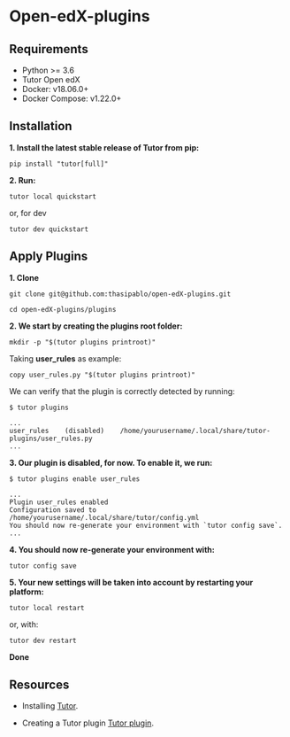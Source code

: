 # Open-edX-plugins

</hr>

## Requirements

* Python >= 3.6
* Tutor Open edX
* Docker: v18.06.0+
* Docker Compose: v1.22.0+
  
## Installation

**1. Install the latest stable release of Tutor from pip:**

```\
pip install "tutor[full]"
```

**2. Run:**

```\
tutor local quickstart
```

or, for dev

```\
tutor dev quickstart
```

## Apply Plugins

**1. Clone**

```\
git clone git@github.com:thasipablo/open-edX-plugins.git
```

```\
cd open-edX-plugins/plugins
```

**2. We start by creating the plugins root folder:**

```\
mkdir -p "$(tutor plugins printroot)"
```

Taking **user_rules** as example:

```\
copy user_rules.py "$(tutor plugins printroot)"
```

We can verify that the plugin is correctly detected by running:

```\
$ tutor plugins 

...
user_rules    (disabled)    /home/yourusername/.local/share/tutor-plugins/user_rules.py
...
```

**3. Our plugin is disabled, for now. To enable it, we run:**

```\
$ tutor plugins enable user_rules

...
Plugin user_rules enabled
Configuration saved to /home/yourusername/.local/share/tutor/config.yml
You should now re-generate your environment with `tutor config save`.
...
```

**4. You should now re-generate your environment with:**

```\
tutor config save
```

**5. Your new settings will be taken into account by restarting your platform:**

```\
tutor local restart
```

or, with:

```\
tutor dev restart
```

**Done**

## Resources

* Installing [Tutor](https://docs.tutor.overhang.io/install.html).

* Creating a Tutor plugin [Tutor plugin](https://docs.tutor.overhang.io/tutorials/plugin.html).
